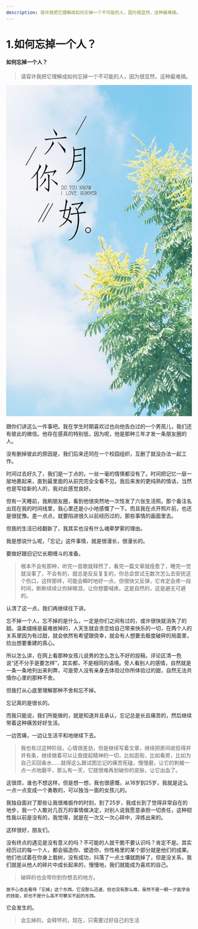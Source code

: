 ```yaml
---
description: 容许我把它理解成如何忘掉一个不可能的人，因为很显然，这种最难搞。
---
```


# 1.如何忘掉一个人？



#### 如何忘掉一个人？

> 请容许我把它理解成如何忘掉一个不可能的人，因为很显然，这种最难搞。

![](../.gitbook/assets/src-http-pic1.win4000.com-mobile-2018-06-01-5b10a12ac2a73.jpg-and-refer-http-pic1.win4000.com-and-app-2002-and-size-f9999-10000-and-q-a80-and-n-0-and-g-0n-and-fmt-jpeg.jpg)

跟你们讲这么一件事吧。我在学生时期喜欢过也向他告白过的一个男孩儿，我们还有彼此的微信。他存在感真的特别低，因为呢，他是那种三年才发一条朋友圈的人。

没有删掉彼此的原因是，我们后来还同在一个校园组织，互删了就没办法一起工作。

时间过去好久了，我们是一丁点的，一丝一毫的情愫都没有了。时间把记忆一层一层地裹起来，直到最里面的从前完完全全看不见。我后来发的更纯熟的情话，当然也是写给新的人的，我对此感觉良好。

但有一天睡前，我刷朋友圈，看到他很突然地一次性发了六张生活照。那个备注名出现在我的时间线里，我心里还是小小地感慨了一下。而且我在点开照片前，也还是很犹豫。差一点点，就要陷进很久以前经历过的，那些事情的画面里去。

但我的生活已经翻新了，我其实也没有什么魂牵梦萦的理由。

我是想说什么呢，「忘记」这件事情，就是很漫长，很漫长的。

要做好跟旧记忆长期缠斗的准备。

> 根本不会有那种，听完一首歌就释然了，看完一篇文章就痊愈了，睡完一觉就没事了，不会有的，就总是反反复复的，你总会尝试无数次怎么去安抚这个伤口，这样那样，可能会瞬时地好一点，但很快又反弹，它肯定会疼一段时间，断断续续让你掉眼泪，让你想要喊疼。这是自然的，这是避无可避的。

认清了这一点，我们再继续往下讲。

忘不掉一个人，忘不掉的是什么，一定是你们之间有过的，或许很快就消失了的甜。温柔缱绻是最难放掉的，人天生就会贪恋给自己带来快乐的一切，在两个人的关系里因为有过甜，就会依然有希望跟侥幸，就会有人想要去极度破碎的局面里，捡出想要重建的真心。

所以怎么讲，在网上看那种女孩儿说男的怎么怎么不好的投稿，评论区清一色说“还不分手是要怎样”，其实都，不是相同的语境。旁人看别人的感情，自然就是一条一条地列出来利弊，可是旁人没有亲身去体验过你所体验过的甜，自然无法共情你心里的那种不舍。

但我打从心底里理解那种不舍和忘不掉。

忘记真的是很长的。

而我只能说，我们所能做的，就是知道并且承认，忘记总是长且痛苦的，然后继续带着这种痛苦好好生活。

一边苦痛，一边让生活平和地继续下去。

> 我也有过这种阶段，心情很差劲，但是继续写着文章，继续把房间收拾得井井有条，继续做着可以让我提起精神的一切，比如逛街，比如看房，比如为自己买回香水……就得这么跟试图忘记的痛苦死磕，慢慢磨，让它的刺被一点一点地磨平，那么有一天，它就很难再划破你的皮肤，让它出血了。

这很烦，谁也不想这样，但是想一想，我也很感慨，从18岁到25岁，我就是这么一点一点变成一个勇敢的，可以独当一面的女孩儿的。

我独自面对了那些让我很难振作的时刻，到了25岁，我成长到了觉得非常自在的地步，我一个人敢对几百万的事情做决定，对别人说我愿意承担一切责任，这种韧性我以前是没有的，我觉得，就是在一次又一次心碎中，淬炼出来的。

这样很好，朋友们。

没有终点的遇见是没有意义的吗？不可能的人就干脆不要认识吗？肯定不是。其实经历过的每一个人，都会锻造你、塑造你，你性格里的某个部分就是他们的成果。他们也试着在你身上栽树，没有成功，抖落了一点土壤就跑掉了，但是没关系，我们就是从他人的碎片中成长起来的，慢慢地，我们就能成为喜欢的自己。

> 破碎的也会带你到你想去的地方。

`放平心态去看待「忘掉」这个东西，它没那么迅速，但也没有那么难，虽然不是一朝一夕能学会的技能，却也不是什么高不可攀买不起的东西。`

它会发生的。

> 会忘掉的，会释怀的，现在，只需要过好自己的生活

